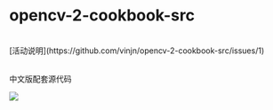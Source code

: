 opencv-2-cookbook-src
=====================
<br>
[活动说明](https://github.com/vinjn/opencv-2-cookbook-src/issues/1)
<br>
<br>

中文版配套源代码

![](https://raw.github.com/vinjn/vinjn.github.io/master/images/opecv-cookbook-face.jpg)

